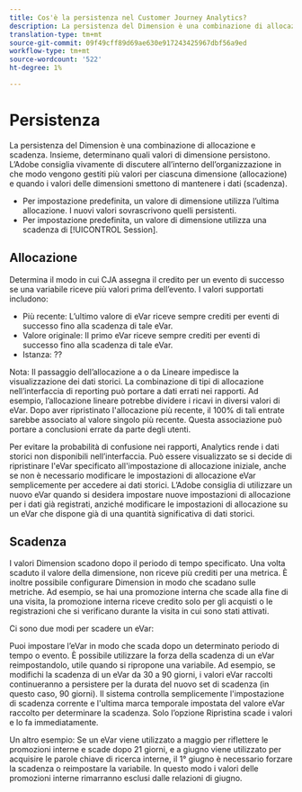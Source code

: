 ```yaml
---
title: Cos'è la persistenza nel Customer Journey Analytics?
description: La persistenza del Dimension è una combinazione di allocazione e scadenza. Insieme, determinano quali valori di dimensione persistono.
translation-type: tm+mt
source-git-commit: 09f49cff89d69ae630e917243425967dbf56a9ed
workflow-type: tm+mt
source-wordcount: '522'
ht-degree: 1%

---
```



# Persistenza

La persistenza del Dimension è una combinazione di allocazione e scadenza. Insieme, determinano quali valori di dimensione persistono. L’Adobe consiglia vivamente di discutere all’interno dell’organizzazione in che modo vengono gestiti più valori per ciascuna dimensione (allocazione) e quando i valori delle dimensioni smettono di mantenere i dati (scadenza).

* Per impostazione predefinita, un valore di dimensione utilizza l’ultima allocazione. I nuovi valori sovrascrivono quelli persistenti.
* Per impostazione predefinita, un valore di dimensione utilizza una scadenza di [!UICONTROL Session].

## Allocazione

Determina il modo in cui CJA assegna il credito per un evento di successo se una variabile riceve più valori prima dell’evento. I valori supportati includono:

* Più recente: L’ultimo valore di eVar riceve sempre crediti per eventi di successo fino alla scadenza di tale eVar.
* Valore originale: Il primo eVar riceve sempre crediti per eventi di successo fino alla scadenza di tale eVar.
* Istanza: ??

Nota: Il passaggio dell’allocazione a o da Lineare impedisce la visualizzazione dei dati storici. La combinazione di tipi di allocazione nell’interfaccia di reporting può portare a dati errati nei rapporti. Ad esempio, l’allocazione lineare potrebbe dividere i ricavi in diversi valori di eVar. Dopo aver ripristinato l&#39;allocazione più recente, il 100% di tali entrate sarebbe associato al valore singolo più recente. Questa associazione può portare a conclusioni errate da parte degli utenti.

Per evitare la probabilità di confusione nei rapporti, Analytics rende i dati storici non disponibili nell’interfaccia. Può essere visualizzato se si decide di ripristinare l&#39;eVar specificato all&#39;impostazione di allocazione iniziale, anche se non è necessario modificare le impostazioni di allocazione eVar semplicemente per accedere ai dati storici. L’Adobe consiglia di utilizzare un nuovo eVar quando si desidera impostare nuove impostazioni di allocazione per i dati già registrati, anziché modificare le impostazioni di allocazione su un eVar che dispone già di una quantità significativa di dati storici.

## Scadenza

I valori Dimension scadono dopo il periodo di tempo specificato. Una volta scaduto il valore della dimensione, non riceve più crediti per una metrica. È inoltre possibile configurare Dimension in modo che scadano sulle metriche. Ad esempio, se hai una promozione interna che scade alla fine di una visita, la promozione interna riceve credito solo per gli acquisti o le registrazioni che si verificano durante la visita in cui sono stati attivati.

Ci sono due modi per scadere un eVar:

Puoi impostare l’eVar in modo che scada dopo un determinato periodo di tempo o evento.
È possibile utilizzare la forza della scadenza di un eVar reimpostandolo, utile quando si ripropone una variabile.
Ad esempio, se modifichi la scadenza di un eVar da 30 a 90 giorni, i valori eVar raccolti continueranno a persistere per la durata del nuovo set di scadenza (in questo caso, 90 giorni). Il sistema controlla semplicemente l&#39;impostazione di scadenza corrente e l&#39;ultima marca temporale impostata del valore eVar raccolto per determinare la scadenza. Solo l’opzione Ripristina scade i valori e lo fa immediatamente.

Un altro esempio: Se un eVar viene utilizzato a maggio per riflettere le promozioni interne e scade dopo 21 giorni, e a giugno viene utilizzato per acquisire le parole chiave di ricerca interne, il 1° giugno è necessario forzare la scadenza o reimpostare la variabile. In questo modo i valori delle promozioni interne rimarranno esclusi dalle relazioni di giugno.